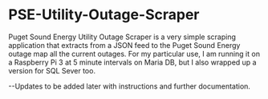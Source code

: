 # PSE-Utility-Outage-Scraper

Puget Sound Energy Utility Outage Scraper is a very simple scraping application that extracts from a JSON feed to the Puget Sound Energy outage map all the current outages.  For my particular use, I am running it on a Raspberry Pi 3 at 5 minute intervals on Maria DB, but I also wrapped up a version for SQL Sever too.

--Updates to be added later with instructions and further documentation.
